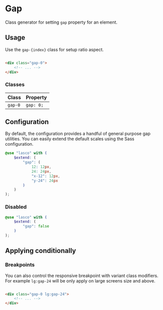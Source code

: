 # Gap

Class generator for setting `gap` property for an element.

## Usage

Use the `gap-{index}` class for setup ratio aspect.

```html

<div class="gap-0">
    <!-- ... -->
</div>
```

### Classes

| Class   | Property  |
|---------|-----------|
| `gap-0` | `gap: 0;` |

## Configuration

By default, the configuration provides a handful of general purpose gap utilities. You can easily extend the default
scales using the Sass configuration.

```scss
@use "lasco" with (
    $extend: (
        "gap": (
            12: 12px,
            24: 24px,
            "x-12": 12px,
            "y-24": 24px
        )
    )
);
```

### Disabled

```scss
@use "lasco" with (
    $extend: (
        "gap": false
    )
);
```

## Applying conditionally

### Breakpoints

You can also control the responsive breakpoint with variant class modifiers. For example `lg:gap-24` will be only apply
on large screens size and above.

```html

<div class="gap-0 lg:gap-24">
    <!-- ... -->
</div>
```
